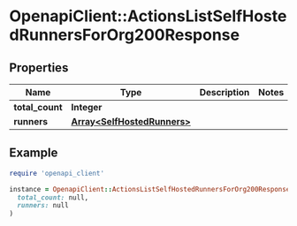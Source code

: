 # OpenapiClient::ActionsListSelfHostedRunnersForOrg200Response

## Properties

| Name | Type | Description | Notes |
| ---- | ---- | ----------- | ----- |
| **total_count** | **Integer** |  |  |
| **runners** | [**Array&lt;SelfHostedRunners&gt;**](SelfHostedRunners.md) |  |  |

## Example

```ruby
require 'openapi_client'

instance = OpenapiClient::ActionsListSelfHostedRunnersForOrg200Response.new(
  total_count: null,
  runners: null
)
```

